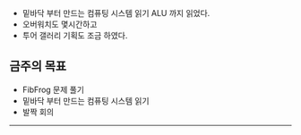- 밑바닥 부터 만드는 컴퓨팅 시스템 읽기 ALU 까지 읽었다.
- 오버워치도 몇시간하고
- 투어 갤러리 기획도 조금 하였다.


## 금주의 목표
- FibFrog 문제 풀기
- 밑바닥 부터 만드는 컴퓨팅 시스템 읽기
- 발짝 회의
--- 